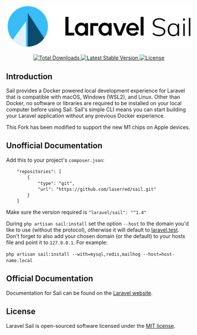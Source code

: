 <p align="center"><img src="https://github.com/laravel/sail/raw/HEAD/art/logo.svg" alt="Logo Laravel Sail"></p>

<p align="center">
    <a href="https://packagist.org/packages/laravel/sail">
        <img src="https://img.shields.io/packagist/dt/laravel/sail" alt="Total Downloads">
    </a>
    <a href="https://packagist.org/packages/laravel/sail">
        <img src="https://img.shields.io/packagist/v/laravel/sail" alt="Latest Stable Version">
    </a>
    <a href="https://packagist.org/packages/laravel/sail">
        <img src="https://img.shields.io/packagist/l/laravel/sail" alt="License">
    </a>
</p>

## Introduction

Sail provides a Docker powered local development experience for Laravel that is compatible with macOS, Windows (WSL2), and Linux. Other than Docker, no software or libraries are required to be installed on your local computer before using Sail. Sail's simple CLI means you can start building your Laravel application without any previous Docker experience.

This Fork has been modified to support the new M1 chips on Apple devices.

## Unofficial Documentation

Add this to your project's `composer.json`:

```
    "repositories": [
        {
            "type": "git",
            "url": "https://github.com/laserred/sail.git"
        }
    ]
```

Make sure the version required is `"laravel/sail": "^1.4"`

During `php artisan sail:install` set the option `--host` to the domain you'd like to use (without the protocol), otherwise it will default to [laravel.test](http://laravel.test). Don't forget to also add your chosen domain (or the default) to your hosts file and point it to `127.0.0.1`. For example:

`php artisan sail:install --with=mysql,redis,mailhog --host=host-name.local`

## Official Documentation

Documentation for Sail can be found on the [Laravel website](https://laravel.com/docs/sail).

## License

Laravel Sail is open-sourced software licensed under the [MIT license](LICENSE.md).
